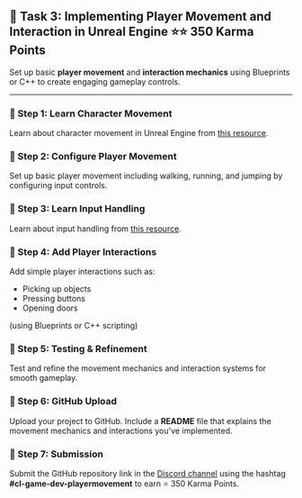 ## 📑 Task 3: Implementing Player Movement and Interaction in Unreal Engine ⭐⭐ 350 Karma Points

Set up basic **player movement** and **interaction mechanics** using Blueprints or C++ to create engaging gameplay controls.

---

### 📌 Step 1: Learn Character Movement
Learn about character movement in Unreal Engine from [this resource](https://mulearn.org/r/character-movement).

### 📌 Step 2: Configure Player Movement
Set up basic player movement including walking, running, and jumping by configuring input controls.

### 📌 Step 3: Learn Input Handling
Learn about input handling from [this resource](https://mulearn.org/r/input-unreal).

### 📌 Step 4: Add Player Interactions
Add simple player interactions such as:  
- Picking up objects  
- Pressing buttons  
- Opening doors  

(using Blueprints or C++ scripting)

### 📌 Step 5: Testing & Refinement
Test and refine the movement mechanics and interaction systems for smooth gameplay.

### 📌 Step 6: GitHub Upload
Upload your project to GitHub. Include a **README** file that explains the movement mechanics and interactions you've implemented.

### 📌 Step 7: Submission
Submit the GitHub repository link in the [Discord channel](https://discord.com/channels/771670169691881483/1315007911449071706) using the hashtag **#cl-game-dev-playermovement** to earn ⭐ 350 Karma Points.
